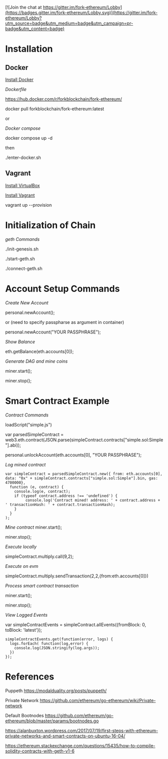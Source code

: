 [![Join the chat at https://gitter.im/fork-ethereum/Lobby](https://badges.gitter.im/fork-ethereum/Lobby.svg)](https://gitter.im/fork-ethereum/Lobby?utm_source=badge&utm_medium=badge&utm_campaign=pr-badge&utm_content=badge)

# Installation

## Docker

[Install Docker](https://www.docker.com/community-edition)

_Dockerfile_

https://hub.docker.com/r/forkblockchain/fork-ethereum/

docker pull forkblockchain/fork-ethereum:latest

or 

_Docker compose_

docker compose up -d

then

./enter-docker.sh

## Vagrant

[Install VirtualBox](https://www.virtualbox.org/wiki/Downloads)

[Install Vagrant](https://www.vagrantup.com/docs/installation/)

vagrant up --provision

# Initialization of Chain

_geth Commands_

./init-genesis.sh

./start-geth.sh 

./connect-geth.sh


# Account Setup Commands

_Create New Account_

personal.newAccount();

or (need to specify passpharse as argument in container)

personal.newAccount("YOUR PASSPHRASE");

_Show Balance_

eth.getBalance(eth.accounts[0]);

_Generate DAG and mine coins_

miner.start();

miner.stop();

# Smart Contract Example
_Contract Commands_

loadScript("simple.js")

var parsedSimpleContract = web3.eth.contract(JSON.parse(simpleContract.contracts["simple.sol:Simple"].abi));

personal.unlockAccount(eth.accounts[0], "YOUR PASSPHRASE");

_Log mined contract_
```
var simpleContract = parsedSimpleContract.new({ from: eth.accounts[0], data: "0x" + simpleContract.contracts["simple.sol:Simple"].bin, gas: 4700000},
  function (e, contract) {
    console.log(e, contract);
    if (typeof contract.address !== 'undefined') {
         console.log('Contract mined! address: ' + contract.address + ' transactionHash: ' + contract.transactionHash);
    }
  }
);
```

_Mine contract_
miner.start();

miner.stop();

_Execute locally_

simpleContract.multiply.call(9,2);

_Execute on evm_

simpleContract.multiply.sendTransaction(2,2,{from:eth.accounts[0]})

_Process smart contract transaction_

miner.start();

miner.stop();

_View Logged Events_

var simpleContractEvents = simpleContract.allEvents({fromBlock: 0, toBlock: 'latest'});

```
simpleContractEvents.get(function(error, logs) {
  logs.forEach( function(log,error) {
    console.log(JSON.stringify(log.args));
  })
});
```

# References

Puppeth
https://modalduality.org/posts/puppeth/

Private Network
https://github.com/ethereum/go-ethereum/wiki/Private-network

Default Bootnodes
https://github.com/ethereum/go-ethereum/blob/master/params/bootnodes.go


https://alanbuxton.wordpress.com/2017/07/19/first-steps-with-ethereum-private-networks-and-smart-contracts-on-ubuntu-16-04/


https://ethereum.stackexchange.com/questions/15435/how-to-compile-solidity-contracts-with-geth-v1-6
